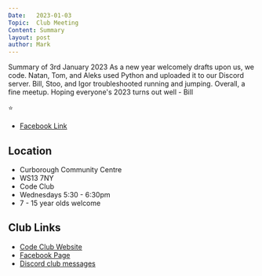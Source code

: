 ```yaml
---
Date:   2023-01-03
Topic:  Club Meeting
Content: Summary
layout: post
author: Mark
---
```

Summary of 3rd January 2023
As a new year welcomely drafts upon us, we code.
Natan, Tom, and Aleks used Python and uploaded it to our Discord server. 
Bill, Stoo, and Igor troubleshooted running and jumping.
Overall, a fine meetup.
Hoping everyone's 2023 turns out well - Bill

⭐️



* [Facebook Link](https://www.facebook.com/720665616418529/posts/675583724260052)

## Location

* Curborough Community Centre
* WS13 7NY
* Code Club
* Wednesdays 5:30 - 6:30pm
* 7 - 15 year olds welcome

## Club Links

* [Code Club Website](https://lichfield-code-club.github.io/)
* [Facebook Page](https://www.facebook.com/LichfieldCoders)
* [Discord club messages](https://discord.gg/szz6xGK)
